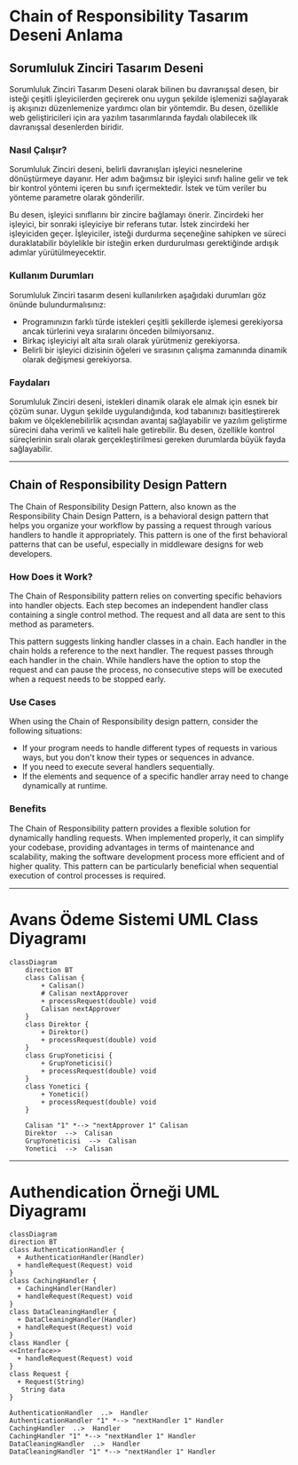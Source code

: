 # Chain of Responsibility Tasarım Deseni Anlama
## Sorumluluk Zinciri Tasarım Deseni

Sorumluluk Zinciri Tasarım Deseni olarak bilinen bu davranışsal desen, bir isteği çeşitli işleyicilerden geçirerek onu uygun şekilde işlemenizi sağlayarak iş akışınızı düzenlemenize yardımcı olan bir yöntemdir. Bu desen, özellikle web geliştiricileri için ara yazılım tasarımlarında faydalı olabilecek ilk davranışsal desenlerden biridir.

### Nasıl Çalışır?

Sorumluluk Zinciri deseni, belirli davranışları işleyici nesnelerine dönüştürmeye dayanır. Her adım bağımsız bir işleyici sınıfı haline gelir ve tek bir kontrol yöntemi içeren bu sınıfı içermektedir. İstek ve tüm veriler bu yönteme parametre olarak gönderilir.

Bu desen, işleyici sınıflarını bir zincire bağlamayı önerir. Zincirdeki her işleyici, bir sonraki işleyiciye bir referans tutar. İstek zincirdeki her işleyiciden geçer. İşleyiciler, isteği durdurma seçeneğine sahipken ve süreci duraklatabilir böylelikle bir isteğin erken durdurulması gerektiğinde ardışık adımlar yürütülmeyecektir.

### Kullanım Durumları

Sorumluluk Zinciri tasarım deseni kullanılırken aşağıdaki durumları göz önünde bulundurmalısınız:
- Programınızın farklı türde istekleri çeşitli şekillerde işlemesi gerekiyorsa ancak türlerini veya sıralarını önceden bilmiyorsanız.
- Birkaç işleyiciyi alt alta sıralı olarak yürütmeniz gerekiyorsa.
- Belirli bir işleyici dizisinin öğeleri ve sırasının çalışma zamanında dinamik olarak değişmesi gerekiyorsa.

### Faydaları

Sorumluluk Zinciri deseni, istekleri dinamik olarak ele almak için esnek bir çözüm sunar. Uygun şekilde uygulandığında, kod tabanınızı basitleştirerek bakım ve ölçeklenebilirlik açısından avantaj sağlayabilir ve yazılım geliştirme sürecini daha verimli ve kaliteli hale getirebilir. Bu desen, özellikle kontrol süreçlerinin sıralı olarak gerçekleştirilmesi gereken durumlarda büyük fayda sağlayabilir.

---

## Chain of Responsibility Design Pattern

The Chain of Responsibility Design Pattern, also known as the Responsibility Chain Design Pattern, is a behavioral design pattern that helps you organize your workflow by passing a request through various handlers to handle it appropriately. This pattern is one of the first behavioral patterns that can be useful, especially in middleware designs for web developers.

### How Does it Work?

The Chain of Responsibility pattern relies on converting specific behaviors into handler objects. Each step becomes an independent handler class containing a single control method. The request and all data are sent to this method as parameters.

This pattern suggests linking handler classes in a chain. Each handler in the chain holds a reference to the next handler. The request passes through each handler in the chain. While handlers have the option to stop the request and can pause the process, no consecutive steps will be executed when a request needs to be stopped early.

### Use Cases

When using the Chain of Responsibility design pattern, consider the following situations:
- If your program needs to handle different types of requests in various ways, but you don't know their types or sequences in advance.
- If you need to execute several handlers sequentially.
- If the elements and sequence of a specific handler array need to change dynamically at runtime.

### Benefits

The Chain of Responsibility pattern provides a flexible solution for dynamically handling requests. When implemented properly, it can simplify your codebase, providing advantages in terms of maintenance and scalability, making the software development process more efficient and of higher quality. This pattern can be particularly beneficial when sequential execution of control processes is required.

---
# Avans Ödeme Sistemi UML Class Diyagramı

```mermaid
classDiagram
    direction BT
    class Calisan {
        + Calisan()
        # Calisan nextApprover
        + processRequest(double) void
        Calisan nextApprover
    }
    class Direktor {
        + Direktor()
        + processRequest(double) void
    }
    class GrupYoneticisi {
        + GrupYoneticisi()
        + processRequest(double) void
    }
    class Yonetici {
        + Yonetici()
        + processRequest(double) void
    }

    Calisan "1" *--> "nextApprover 1" Calisan
    Direktor  -->  Calisan
    GrupYoneticisi  -->  Calisan
    Yonetici  -->  Calisan

```
---

# Authendication Örneği UML Diyagramı
```mermaid
classDiagram
direction BT
class AuthenticationHandler {
  + AuthenticationHandler(Handler) 
  + handleRequest(Request) void
}
class CachingHandler {
  + CachingHandler(Handler) 
  + handleRequest(Request) void
}
class DataCleaningHandler {
  + DataCleaningHandler(Handler) 
  + handleRequest(Request) void
}
class Handler {
<<Interface>>
  + handleRequest(Request) void
}
class Request {
  + Request(String) 
   String data
}

AuthenticationHandler  ..>  Handler 
AuthenticationHandler "1" *--> "nextHandler 1" Handler 
CachingHandler  ..>  Handler 
CachingHandler "1" *--> "nextHandler 1" Handler 
DataCleaningHandler  ..>  Handler 
DataCleaningHandler "1" *--> "nextHandler 1" Handler 
